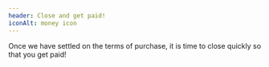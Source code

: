 ```yaml
---
header: Close and get paid!
iconAlt: money icon
---
```


Once we have settled on the terms of purchase, it is time to close quickly so that you get paid!